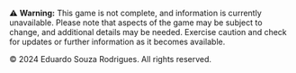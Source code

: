⚠️ **Warning:** This game is not complete, and information is currently unavailable. Please note that aspects of the game may be subject to change, and additional details may be needed. Exercise caution and check for updates or further information as it becomes available.

© 2024 Eduardo Souza Rodrigues. All rights reserved.
